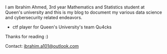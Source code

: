 I am Ibrahim Ahmed, 3rd year Mathematics and Statistics student at Queen's university and this is my blog to document my various data science and cybersecurity related endeavors. 

- ctf player for Queen's University's team Qu4cks

Thanks for reading :) 

Contact: ibrahim.a101@outlook.com
